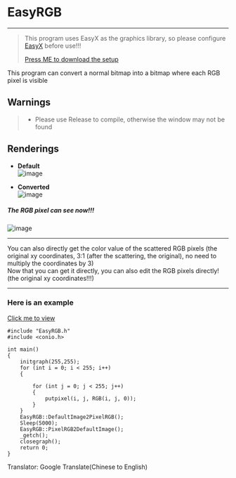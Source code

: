 # EasyRGB

---

> This program uses EasyX as the graphics library, so please configure [EasyX](https://easyx.cn) before use!!!
>
> [Press ME to download the setup](https://easyx.cn/download/EasyX_20220901.exe)

This program can convert a normal bitmap into a bitmap where each RGB pixel is visible

## Warnings

>- Please use Release to compile, otherwise the window may not be found

## Renderings

- <b>Default</b><br>
![image](https://user-images.githubusercontent.com/110461934/192146968-f70f8890-af7d-42b8-a3eb-7fbd4220df60.png)

- <b>Converted</b><br>
![image](https://user-images.githubusercontent.com/110461934/192147015-d7c018e9-9e30-4b3f-95ec-7a770383d2a0.png)

##### The RGB pixel can see now!!!

![image](https://user-images.githubusercontent.com/110461934/192147170-e59fc423-65c7-4cce-b70c-a9e7a51ca0b1.png)

---

You can also directly get the color value of the scattered RGB pixels (the original xy coordinates, 3:1 (after the scattering, the original), no need to multiply the coordinates by 3)<br>
Now that you can get it directly, you can also edit the RGB pixels directly!(the original xy coordinates!!!)

---

### Here is an example

[Click me to view](main.cpp)

```
#include "EasyRGB.h"
#include <conio.h>

int main()
{
	initgraph(255,255);
	for (int i = 0; i < 255; i++)
	{

		for (int j = 0; j < 255; j++)
		{
			putpixel(i, j, RGB(i, j, 0));
		}
	}
	EasyRGB::DefaultImage2PixelRGB();
	Sleep(5000);
	EasyRGB::PixelRGB2DefaultImage();
	_getch();
	closegraph();
	return 0;
}
```


Translator: Google Translate(Chinese to English)
